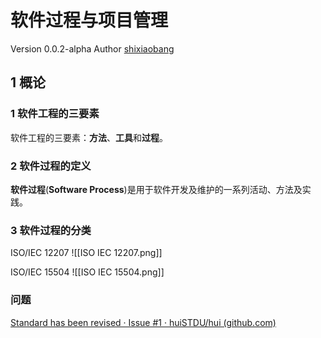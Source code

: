 # 软件过程与项目管理

Version 0.0.2-alpha
Author [shixiaobang](https://github.com/shixiaobang)

## 1 概论

### 1 软件工程的三要素

软件工程的三要素：**方法**、**工具**和**过程**。

### 2 软件过程的定义

**软件过程**(**Software Process**)是用于软件开发及维护的一系列活动、方法及实践。

### 3 软件过程的分类

ISO/IEC 12207
![[ISO IEC 12207.png]]

ISO/IEC 15504
![[ISO IEC 15504.png]]

### 问题

[Standard has been revised · Issue #1 · huiSTDU/hui (github.com)](https://github.com/huiSTDU/hui/issues/1)

